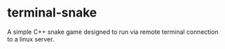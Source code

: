 # terminal-snake
A simple C++ snake game designed to run via remote terminal connection to a linux server.
